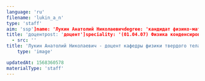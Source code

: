 ```yaml
---
language: 'ru'
filename: 'lukin_a_n'
type: 'staff'
aim: 'ssp']name: 'Лукин Анатолий Николаевичdegree: 'кандидат физико-математических наук'
title: 'доцентpost: 'доцент']speciality: '(01.04.07) Физика конденсированного состоянияcontacts: []avatar:
  - src: ''
title: 'Лукин Анатолий Николаевич - доцент кафедры физики твердого тела и наноструктур'
    type: 'image'

updatedAt: 1568360578
materialType: 'staff'
---
```


